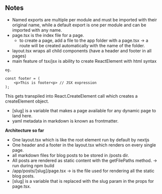 ## Notes

- Named exports are multiple per module and must be imported with their original name, while a default export is one per module and can be imported with any name.
- page.tsx is the index file for a page.
    - to create a page, add a file to the app folder with a page.tsx -> a route will be created automatically with the name of the folder.
- layout.tsx wraps all child components (have a header and footer in all pages)
- main feature of tsx/jsx is ability to create ReactElement with html syntax
```
eg.

const footer = (
	<p>This is footer<p> // JSX expression
);
```
This gets transpiled into React.CreateElement call which creates a createElement object.

- [slug] is a variable that makes a page available for any dynamic page to land here.
- yaml metadata in markdown is known as frontmatter.

**Architecture so far**

- One layout.tsx which is like the root element run by default by nextjs
- One header and a footer in the layout.tsx which renders on every single page.
- all markdown files for blog posts to be stored in /posts dir.
- All posts are rendered as static content with the getFilePaths method. -> run during npm build
- /app/posts/[slug]/page.tsx -> is the file used for rendering all the static blog posts.
- [slug] is a variable that is replaced with the slug param in the props for page.tsx.